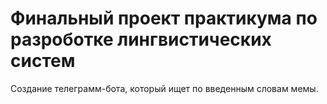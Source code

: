 # Финальный проект практикума по разроботке лингвистических систем
Создание телеграмм-бота, который ищет по введенным словам мемы.
